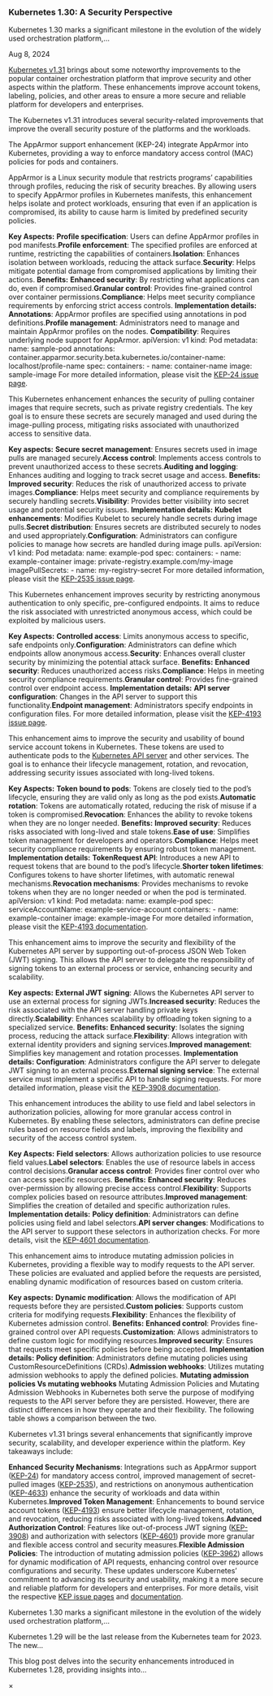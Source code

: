 ### Kubernetes 1.30: A Security Perspective
Kubernetes 1.30 marks a significant milestone in the evolution of the widely used orchestration platform,...

Aug 8, 2024

[Kubernetes v1.31](https://www.kubernetes.dev/resources/release/) brings about some noteworthy improvements to the popular container orchestration platform that improve security and other aspects within the platform.
These enhancements improve account tokens, labeling, policies, and other areas to ensure a more secure and reliable platform for developers and enterprises.

The Kubernetes v1.31 introduces several security-related improvements that improve the overall security posture of the platforms and the workloads.

The AppArmor support enhancement (KEP-24) integrate AppArmor into Kubernetes, providing a way to enforce mandatory access control (MAC) policies for pods and containers.

AppArmor is a Linux security module that restricts programs’ capabilities through profiles, reducing the risk of security breaches. By allowing users to specify AppArmor profiles in Kubernetes manifests, this enhancement helps isolate and protect workloads, ensuring that even if an application is compromised, its ability to cause harm is limited by predefined security policies.

**Key Aspects:**
**Profile specification**: Users can define AppArmor profiles in pod manifests.**Profile enforcement**: The specified profiles are enforced at runtime, restricting the capabilities of containers.**Isolation**: Enhances isolation between workloads, reducing the attack surface.**Security**: Helps mitigate potential damage from compromised applications by limiting their actions.
**Benefits:**
**Enhanced security**: By restricting what applications can do, even if compromised.**Granular control**: Provides fine-grained control over container permissions.**Compliance**: Helps meet security compliance requirements by enforcing strict access controls.
**Implementation details:**
**Annotations**: AppArmor profiles are specified using annotations in pod definitions.**Profile management**: Administrators need to manage and maintain AppArmor profiles on the nodes.
**Compatibility**: Requires underlying node support for AppArmor.
apiVersion: v1 kind: Pod metadata: name: sample-pod annotations: container.apparmor.security.beta.kubernetes.io/container-name: localhost/profile-name spec: containers: - name: container-name image: sample-image
For more detailed information, please visit the [KEP-24 issue page](https://github.com/kubernetes/enhancements/issues/24).

This Kubernetes enhancement enhances the security of pulling container images that require secrets, such as private registry credentials. The key goal is to ensure these secrets are securely managed and used during the image-pulling process, mitigating risks associated with unauthorized access to sensitive data.

**Key aspects:**
**Secure secret management**: Ensures secrets used in image pulls are managed securely.**Access control**: Implements access controls to prevent unauthorized access to these secrets.**Auditing and logging**: Enhances auditing and logging to track secret usage and access.
**Benefits:**
**Improved security**: Reduces the risk of unauthorized access to private images.**Compliance**: Helps meet security and compliance requirements by securely handling secrets.**Visibility**: Provides better visibility into secret usage and potential security issues.
**Implementation details:**
**Kubelet enhancements**: Modifies Kubelet to securely handle secrets during image pulls.**Secret distribution**: Ensures secrets are distributed securely to nodes and used appropriately.**Configuration**: Administrators can configure policies to manage how secrets are handled during image pulls.
apiVersion: v1 kind: Pod metadata: name: example-pod spec: containers: - name: example-container image: private-registry.example.com/my-image imagePullSecrets: - name: my-registry-secret
For more detailed information, please visit the [KEP-2535 issue page](https://github.com/kubernetes/enhancements/issues/2535).

This Kubernetes enhancement improves security by restricting anonymous authentication to only specific, pre-configured endpoints. It aims to reduce the risk associated with unrestricted anonymous access, which could be exploited by malicious users.

**Key Aspects:**
**Controlled access**: Limits anonymous access to specific, safe endpoints only.**Configuration**: Administrators can define which endpoints allow anonymous access.**Security**: Enhances overall cluster security by minimizing the potential attack surface.
**Benefits:**
**Enhanced security**: Reduces unauthorized access risks.**Compliance**: Helps in meeting security compliance requirements.**Granular control**: Provides fine-grained control over endpoint access.
**Implementation details:**
**API server configuration**: Changes in the API server to support this functionality.**Endpoint management**: Administrators specify endpoints in configuration files.
For more detailed information, please visit the [KEP-4193 issue page](https://github.com/kubernetes/enhancements/issues/4633).

This enhancement aims to improve the security and usability of bound service account tokens in Kubernetes. These tokens are used to authenticate pods to the [Kubernetes API server](https://www.armosec.io/glossary/kubernetes-api/) and other services. The goal is to enhance their lifecycle management, rotation, and revocation, addressing security issues associated with long-lived tokens.

**Key Aspects:**
**Token bound to pods**: Tokens are closely tied to the pod’s lifecycle, ensuring they are valid only as long as the pod exists.**Automatic rotation**: Tokens are automatically rotated, reducing the risk of misuse if a token is compromised.**Revocation**: Enhances the ability to revoke tokens when they are no longer needed.
**Benefits:**
**Improved security**: Reduces risks associated with long-lived and stale tokens.**Ease of use**: Simplifies token management for developers and operators.**Compliance**: Helps meet security compliance requirements by ensuring robust token management.
**Implementation details:**
**TokenRequest API**: Introduces a new API to request tokens that are bound to the pod’s lifecycle.**Shorter token lifetimes**: Configures tokens to have shorter lifetimes, with automatic renewal mechanisms.**Revocation mechanisms**: Provides mechanisms to revoke tokens when they are no longer needed or when the pod is terminated.
apiVersion: v1 kind: Pod metadata: name: example-pod spec: serviceAccountName: example-service-account containers: - name: example-container image: example-image
For more detailed information, please visit the [KEP-4193 documentation](https://github.com/kubernetes/enhancements/tree/master/keps/sig-auth/4193-bound-service-account-token-improvements).

This enhancement aims to improve the security and flexibility of the Kubernetes API server by supporting out-of-process JSON Web Token (JWT) signing. This allows the API server to delegate the responsibility of signing tokens to an external process or service, enhancing security and scalability.

**Key aspects:**
**External JWT signing**: Allows the Kubernetes API server to use an external process for signing JWTs.**Increased security**: Reduces the risk associated with the API server handling private keys directly.**Scalability**: Enhances scalability by offloading token signing to a specialized service.
**Benefits:**
**Enhanced security**: Isolates the signing process, reducing the attack surface.**Flexibility**: Allows integration with external identity providers and signing services.**Improved management**: Simplifies key management and rotation processes.
**Implementation details:**
**Configuration**: Administrators configure the API server to delegate JWT signing to an external process.**External signing service**: The external service must implement a specific API to handle signing requests.
For more detailed information, please visit the [KEP-3908 documentation](https://github.com/kubernetes/enhancements/issues/3908).

This enhancement introduces the ability to use field and label selectors in authorization policies, allowing for more granular access control in Kubernetes. By enabling these selectors, administrators can define precise rules based on resource fields and labels, improving the flexibility and security of the access control system.

**Key Aspects:**
**Field selectors**: Allows authorization policies to use resource field values.**Label selectors**: Enables the use of resource labels in access control decisions.**Granular access control**: Provides finer control over who can access specific resources.
**Benefits:**
**Enhanced security**: Reduces over-permission by allowing precise access control.**Flexibility**: Supports complex policies based on resource attributes.**Improved management**: Simplifies the creation of detailed and specific authorization rules.
**Implementation details:**
**Policy definition**: Administrators can define policies using field and label selectors.**API server changes**: Modifications to the API server to support these selectors in authorization checks.
For more details, visit the [KEP-4601 documentation](https://github.com/kubernetes/enhancements/tree/master/keps/sig-auth/4601-authorize-with-selectors).

This enhancement aims to introduce mutating admission policies in Kubernetes, providing a flexible way to modify requests to the API server. These policies are evaluated and applied before the requests are persisted, enabling dynamic modification of resources based on custom criteria.

**Key aspects:**
**Dynamic modification**: Allows the modification of API requests before they are persisted.**Custom policies**: Supports custom criteria for modifying requests.**Flexibility**: Enhances the flexibility of Kubernetes admission control.
**Benefits:**
**Enhanced control**: Provides fine-grained control over API requests.**Customization**: Allows administrators to define custom logic for modifying resources.**Improved security**: Ensures that requests meet specific policies before being accepted.
**Implementation details:**
**Policy definition**: Administrators define mutating policies using CustomResourceDefinitions (CRDs).**Admission webhooks**: Utilizes mutating admission webhooks to apply the defined policies.
**Mutating admission policies Vs mutating webhooks**
Mutating Admission Policies and Mutating Admission Webhooks in Kubernetes both serve the purpose of modifying requests to the API server before they are persisted. However, there are distinct differences in how they operate and their flexibility. The following table shows a comparison between the two.

Kubernetes v1.31 brings several enhancements that significantly improve security, scalability, and developer experience within the platform. Key takeaways include:

**Enhanced Security Mechanisms**: Integrations such as AppArmor support ([KEP](https://github.com/kubernetes/enhancements/issues/24)[-24](https://github.com/kubernetes/enhancements/issues/24)) for mandatory access control, improved management of secret-pulled images ([KEP](https://github.com/kubernetes/enhancements/issues/2535)[-2535](https://github.com/kubernetes/enhancements/issues/2535)), and restrictions on anonymous authentication ([KEP-](https://github.com/kubernetes/enhancements/issues/4633)[4633](https://github.com/kubernetes/enhancements/issues/4633)) enhance the security of workloads and data within Kubernetes.**Improved Token Management**: Enhancements to bound service account tokens ([KEP-4193](https://github.com/kubernetes/enhancements/issues/4193)) ensure better lifecycle management, rotation, and revocation, reducing risks associated with long-lived tokens.**Advanced Authorization Control**: Features like out-of-process JWT signing ([KEP-3908](https://github.com/kubernetes/enhancements/issues/3908)) and authorization with selectors ([KEP-4601](https://github.com/kubernetes/enhancements/issues/4601)) provide more granular and flexible access control and security measures.**Flexible Admission Policies**: The introduction of mutating admission policies ([KEP-3962](https://github.com/kubernetes/enhancements/issues/3962)) allows for dynamic modification of API requests, enhancing control over resource configurations and security.
These updates underscore Kubernetes’ commitment to advancing its security and usability, making it a more secure and reliable platform for developers and enterprises. For more details, visit the respective [KEP issue pages](https://github.com/kubernetes/enhancements/issues) and [documentation](https://github.com/kubernetes/enhancements/blob/master/keps/README.md).

Kubernetes 1.30 marks a significant milestone in the evolution of the widely used orchestration platform,...

Kubernetes 1.29 will be the last release from the Kubernetes team for 2023. The new...

This blog post delves into the security enhancements introduced in Kubernetes 1.28, providing insights into...

×